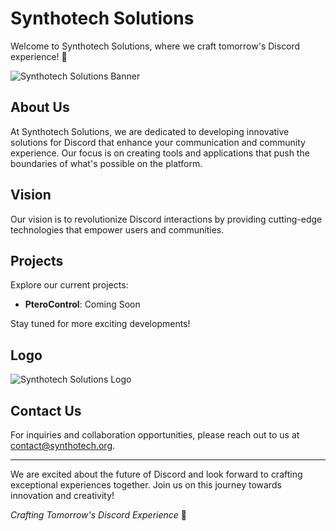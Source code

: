 # Synthotech Solutions

Welcome to Synthotech Solutions, where we craft tomorrow's Discord experience! 🚀

![Synthotech Solutions Banner](http://na1.blackforthosting.com:25010/KPT.png)

## About Us

At Synthotech Solutions, we are dedicated to developing innovative solutions for Discord that enhance your communication and community experience. Our focus is on creating tools and applications that push the boundaries of what's possible on the platform.

## Vision

Our vision is to revolutionize Discord interactions by providing cutting-edge technologies that empower users and communities.

## Projects

Explore our current projects:

- **PteroControl**: Coming Soon

Stay tuned for more exciting developments!

## Logo

![Synthotech Solutions Logo](http://na1.blackforthosting.com:25010/obV.png)

## Contact Us

For inquiries and collaboration opportunities, please reach out to us at [contact@synthotech.org](mailto:contact@synthotech.org).

---

We are excited about the future of Discord and look forward to crafting exceptional experiences together. Join us on this journey towards innovation and creativity!

*Crafting Tomorrow's Discord Experience* 🌟
